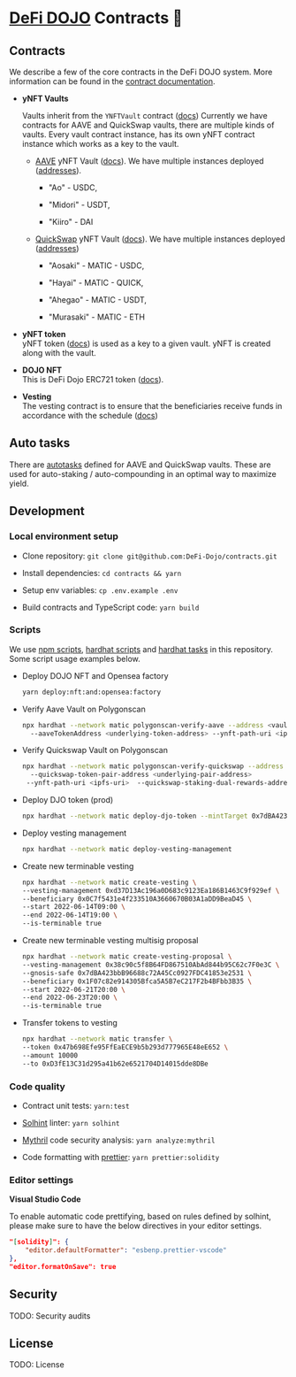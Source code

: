 # [DeFi DOJO](https://defidojo.io) Contracts 📑

## Contracts

We describe a few of the core contracts in the DeFi DOJO system. More information can be found in the [contract documentation](docs.md).

- **yNFT Vaults**

  Vaults inherit from the `YNFTVault` contract ([docs](docs/yNFTVaults/YNFTVault.md))
  Currently we have contracts for AAVE and QuickSwap vaults, there are multiple kinds of vaults. Every vault contract instance, has its own yNFT contract instance which works as a key to the vault.

  - [AAVE](https://aave.com/) yNFT Vault ([docs](docs/yNFTVaults/AaveYNFTVault.md)). We have multiple instances deployed ([addresses](consts/deployed/vaults-aave.json)).

    - "Ao" - USDC,

    - "Midori" - USDT,

    - "Kiiro" - DAI

  - [QuickSwap](https://quickswap.exchange/) yNFT Vault ([docs](docs/yNFTVaults/QuickswapYNFTVault.md)). We have multiple instances deployed ([addresses](consts/deployed/vaults-quickswap.json))

    - "Aosaki" - MATIC - USDC,

    - "Hayai" - MATIC - QUICK,

    - "Ahegao" - MATIC - USDT,

    - "Murasaki" - MATIC - ETH

- **yNFT token**  
  yNFT token ([docs](docs/yNFTVaults/YNFT.md)) is used as a key to a given vault. yNFT is created along with the vault.

- **DOJO NFT**  
  This is DeFi Dojo ERC721 token ([docs](docs/nft/DojoNFT.md)).

- **Vesting**  
  The vesting contract is to ensure that the beneficiaries receive funds in accordance with the schedule ([docs](docs/vesting))

## Auto tasks

There are [autotasks](https://docs.openzeppelin.com/defender/autotasks) defined for AAVE and QuickSwap vaults. These are used for auto-staking / auto-compounding in an optimal way to maximize yield.

## Development

### Local environment setup

- Clone repository:
  `git clone git@github.com:DeFi-Dojo/contracts.git`

- Install dependencies:
  `cd contracts && yarn`

- Setup env variables:
  `cp .env.example .env`

- Build contracts and TypeScript code:
  `yarn build`

### Scripts

We use [npm scripts](https://docs.npmjs.com/cli/v8/using-npm/scripts), [hardhat scripts](https://hardhat.org/guides/scripts.html) and [hardhat tasks](https://hardhat.org/guides/create-task.html) in this repository. Some script usage examples below.

- Deploy DOJO NFT and Opensea factory

  ```bash
  yarn deploy:nft:and:opensea:factory
  ```

- Verify Aave Vault on Polygonscan

  ```bash
  npx hardhat --network matic polygonscan-verify-aave --address <vault-address>
    --aaveTokenAddress <underlying-token-address> --ynft-path-uri <ipfs-uri>
  ```

- Verify Quickswap Vault on Polygonscan

  ```bash
  npx hardhat --network matic polygonscan-verify-quickswap --address <vault-address>
    --quickswap-token-pair-address <underlying-pair-address>
   --ynft-path-uri <ipfs-uri>  --quickswap-staking-dual-rewards-address <dual-rewards-address-for-pair>
  ```

- Deploy DJO token (prod)

  ```bash
  npx hardhat --network matic deploy-djo-token --mintTarget 0x7dBA423bbB96688c72A45Cc0927FDC41853e2531
  ```

- Deploy vesting management

  ```bash
  npx hardhat --network matic deploy-vesting-management
  ```

- Create new terminable vesting

  ```bash
  npx hardhat --network matic create-vesting \
  --vesting-management 0xd37D13Ac196a0D683c9123Ea186B1463C9f929ef \
  --beneficiary 0x0C7f5431e4f233510A3660670B03A1aDD9BeaD45 \
  --start 2022-06-14T09:00 \
  --end 2022-06-14T19:00 \
  --is-terminable true
  ```

- Create new terminable vesting multisig proposal

  ```bash
  npx hardhat --network matic create-vesting-proposal \
  --vesting-management 0x38c90c5f8B64FD867510AbAd844b95C62c7F0e3C \
  --gnosis-safe 0x7dBA423bbB96688c72A45Cc0927FDC41853e2531 \
  --beneficiary 0x1F07c82e914305Bfca5A5B7eC217F2b4BFbb3B35 \
  --start 2022-06-21T20:00 \
  --end 2022-06-23T20:00 \
  --is-terminable true
  ```

- Transfer tokens to vesting
  ```bash
  npx hardhat --network matic transfer \
  --token 0x47b698Efe95FfEaECE9b5b293d777965E48eE652 \
  --amount 10000
  --to 0xD3fE13C31d295a41b62e6521704D14015dde8DBe
  ```

### Code quality

- Contract unit tests: `yarn:test`

- [Solhint](https://protofire.github.io/solhint/) linter: `yarn solhint`

- [Mythril](https://github.com/ConsenSys/mythril) code security analysis: `yarn analyze:mythril`

- Code formatting with [prettier](https://github.com/prettier/prettier): `yarn prettier:solidity`

### Editor settings

**Visual Studio Code**

To enable automatic code prettifying, based on rules defined by solhint, please make sure to have the below directives in your editor settings.

```json
"[solidity]": {
    "editor.defaultFormatter": "esbenp.prettier-vscode"
},
"editor.formatOnSave": true
```

## Security

TODO: Security audits

## License

TODO: License
